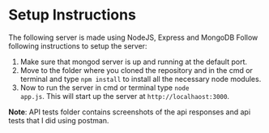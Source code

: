 # Setup Instructions
The following server is made using NodeJS, Express and MongoDB
Follow following instructions to setup the server:
1. Make sure that mongod server is up and running at the default port.
2. Move to the folder where you cloned the repository and in the cmd or terminal and type <code>npm install</code> to install all the necessary node modules.
3. Now to run the server in cmd or terminal type <code>node app.js</code>. This will start up the server at <code>http://localhaost:3000</code>.

**Note**: API tests folder contains screenshots of the api responses and api tests that I did using postman.
